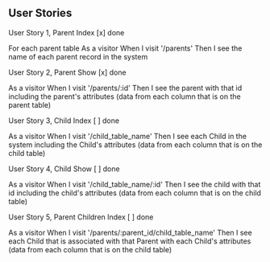 ## User Stories

 
User Story 1, Parent Index [x] done

For each parent table
As a visitor
When I visit '/parents'
Then I see the name of each parent record in the system

User Story 2, Parent Show [x] done

As a visitor
When I visit '/parents/:id'
Then I see the parent with that id including the parent's attributes
(data from each column that is on the parent table)

User Story 3, Child Index [ ] done

As a visitor
When I visit '/child_table_name'
Then I see each Child in the system including the Child's attributes
(data from each column that is on the child table)

User Story 4, Child Show [ ] done

As a visitor
When I visit '/child_table_name/:id'
Then I see the child with that id including the child's attributes
(data from each column that is on the child table)

User Story 5, Parent Children Index [ ] done

As a visitor
When I visit '/parents/:parent_id/child_table_name'
Then I see each Child that is associated with that Parent with each Child's attributes
(data from each column that is on the child table)